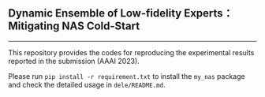 ## Dynamic Ensemble of Low-fidelity Experts：Mitigating NAS Cold-Start
--------

This repository provides the codes for reproducing the experimental results reported in the submission (AAAI 2023).

Please run `pip install -r requirement.txt` to install the `my_nas` package and check the detailed usage in `dele/README.md`.
